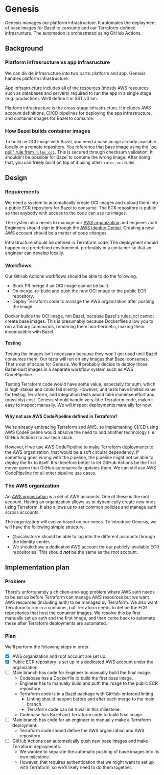 # Genesis

Genesis manages our platform infrastructure. It automates the deployment of base images
for Bazel to consume and our Terraform-defined infrasructure.
The automation is orchestrated using GitHub Actions.

## Background

### Platform infrasructure vs app infrasructure

We can divide infrasructure into two parts: platform and app. Genesis handles platform infrastructure.

App infrastructure includes all of the resources (mostly AWS resources such as databases and servers)
required to run the app in a single stage (e.g. production). We'll define it in SST v3 Ion.

Platform infrastructure is the cross-stage infrastructure. It includes AWS account definitions,
CI/CD pipelines for deploying the app infrastructure, and container images for Bazel to consume.

### How Bazel builds container images

To build an OCI image with Bazel, you need a base image already available locally or a remote repository.
You reference that base image using the ["oci pull" rule from `rules_oci`][4].
This is secured through checksum validation. It shouldn't be possible for Bazel to conume the wrong image.
After doing that, you can freely build on top of it using other `rules_oci` rules.

## Design

### Requirements

We need a system to automatically create OCI images and upload them into a public ECR repository
for Bazel to consume. The ECR repository is public so that anybody with access to the code can
use its images.

The system also needs to manage our [AWS organization][3] and engineer auth.
Engineers should sign in through the [AWS Identity Center][1].
Creating a new AWS account should be a matter of code changes.

Infrastructure should be defined in Terraform code. The deployment should happen in a predefined environment,
preferably in a container so that an engineer can develop locally.

### Workflows

Our GitHub Actions workflows should be able to do the following.

* Block PR merge if an OCI image cannot be built.
* On merge, re-build and push the new OCI image to the public ECR repository.
* Deploy Terraform code to manage the AWS organization after pushing the image.

Docker builds the OCI image, not Bazel, because Bazel's [rules_oci][2]
cannot create base images. This is presumably because Dockerfiles allow you to run arbitrary commands,
rendering them non-hermetic, making them incompatible with Bazel.

#### Testing

Testing the images isn't necessary because they won't get used until Bazel consumes them.
Our tests will run on any images that Bazel consumes. That's out of scope for Genesis.
We'll probably decide to deploy those Bazel-built images in a separate workflow system such as
AWS CodePipeline.

Testing Terraform code would have some value, especially for auth, which is high-stakes and could fail silently.
However, unit tests have limited value for testing Terraform, and integration tests would take immense effort and (possibly) cost.
Genesis should handle very little Terraform code, makin it easy to inspect manually.
We will inspect deployments manually for now.

#### Why not use AWS CodePipeline defined in Terraform?

We're already embracing Terraform and AWS, so implementing CI/CD using AWS CodePipeline would
absolve the need to add another technology (i.e. GitHub Actions) to our tech stack.

However, if we use AWS CodePipeline to make Terraform deployments to the AWS organization,
that would be a soft circular dependency. If something goes wrong with the pipeline,
the pipeline might not be able to deploy the fix to itself. It's therefore better to let
GitHub Actions be the first mover given that GitHub automatically updates them.
We can still use AWS CodePipeline for all other pipeline use cases.

### The AWS organization

An [AWS organization][3] is a set of AWS accounts. One of these is the root account.
Having an organization allows us to dynamically create new ones using Terraform.
It also allows us to set common policies and manage auth across accounts.

The organization will evolve based on our needs. To introduce Genesis, we will have the following simple structure.

* @josalvatorre should be able to log into the different accounts through the identity center.
* We should have a dedicated AWS account for our publicly-available ECR repositories. This should **_not_**
be the same as the root account.

## Implementation plan

### Problem

There's unfortunately a chicken-and-egg problem where AWS auth needs to be set up before Terraform
can manage AWS resources but we want AWS resources (including auth) to be managed by Terraform.
We also want Terraform to run in a container, but Terraform needs to define the ECR repositories that host the container images.
We resolve this by first manually set up auth and the first image, and then come back to automate these
after Terraform deployments are automated.

### Plan

We'll perform the following steps in order.

- [x] AWS organization and root account are set up.
- [x] Public ECR repository is set up in a dedicated AWS account under the organization.
- [ ] Main branch has code for Engineer to manually build the final image.
    * Codebase has a Dockerfile to build the first base image.
    * Engineer has to manually build and puth the image to the public ECR repository.
    * Terraform code is in a Bazel package with GitHub-enforced linting.
        * Linting should happen before and after each merge to the main branch.
        * Terraform code can be trivial in this milestone.
    * Codebase has Bazel and Terraform code to build final image.
- [ ] Main branch has code for an engineer to manually make a Terraform deployment.
    * Terraform code should define the AWS organization and AWS repository.
- [ ] GitHub Actions can automatically push new base images and make Terraform deployments.
    * We wanted to separate the automatic pushing of base images into its own milestone.
    * However, that requires authentication that we might want to set up with Terraform,
    so we'll likely need to do them together.

[1]: https://aws.amazon.com/iam/identity-center/
[2]: https://github.com/bazel-contrib/rules_oci
[3]: https://docs.aws.amazon.com/organizations/
[4]: https://github.com/bazel-contrib/rules_oci/blob/5ff4c792cab77011984ca2fe46d05c5d2f8caa47/docs/pull.md
